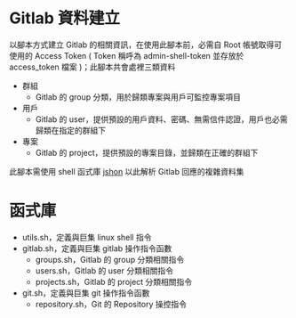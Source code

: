 # Gitlab 資料建立

以腳本方式建立 Gitlab 的相關資訊，在使用此腳本前，必需自 Root 帳號取得可使用的 Access Token ( Token 稱呼為 admin-shell-token 並存放於 access_token 檔案 )；此腳本共會處裡三類資料

+ 群組
    - Gitlab 的 group 分類，用於歸類專案與用戶可監控專案項目
+ 用戶
    - Gitlab 的 user，提供預設的用戶資料、密碼、無需信件認證，用戶也必需歸類在指定的群組下
+ 專案
    - Gitlab 的 project，提供預設的專案目錄，並歸類在正確的群組下

此腳本需使用 shell 函式庫 [jshon](http://kmkeen.com/jshon/) 以此解析 Gitlab 回應的複雜資料集

# 函式庫

+ utils.sh，定義與巨集 linux shell 指令
+ gitlab.sh，定義與巨集 gitlab 操作指令函數
    - groups.sh，Gitlab 的 group 分類相關指令
    - users.sh，Gitlab 的 user 分類相關指令
    - projects.sh，Gitlab 的 project 分類相關指令
+ git.sh，定義與巨集 git 操作指令函數
    - repository.sh，Git 的 Repository 操控指令
